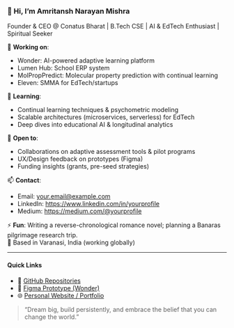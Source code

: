 <!-- Short GitHub Profile README for Amritansh Narayan Mishra -->
### 👋 Hi, I’m Amritansh Narayan Mishra

Founder & CEO @ Conatus Bharat | B.Tech CSE | AI & EdTech Enthusiast | Spiritual Seeker

🔭 **Working on**:  
- Wonder: AI-powered adaptive learning platform  
- Lumen Hub: School ERP system  
- MolPropPredict: Molecular property prediction with continual learning  
- Eleven: SMMA for EdTech/startups  

🌱 **Learning**:  
- Continual learning techniques & psychometric modeling  
- Scalable architectures (microservices, serverless) for EdTech  
- Deep dives into educational AI & longitudinal analytics  

🤝 **Open to**:  
- Collaborations on adaptive assessment tools & pilot programs  
- UX/Design feedback on prototypes (Figma)  
- Funding insights (grants, pre-seed strategies)  

📫 **Contact**:  
- Email: your.email@example.com  
- LinkedIn: https://www.linkedin.com/in/yourprofile  
- Medium: https://medium.com/@yourprofile  

⚡ **Fun**: Writing a reverse-chronological romance novel; planning a Banaras pilgrimage research trip.  
📍 Based in Varanasi, India (working globally)

---

#### Quick Links
- 🔗 [GitHub Repositories](https://github.com/YOUR_GITHUB_USERNAME?tab=repositories)  
- 📄 [Figma Prototype (Wonder)](#)  
- 🌐 [Personal Website / Portfolio](https://your-domain.com)  

> “Dream big, build persistently, and embrace the belief that you can change the world.”  

